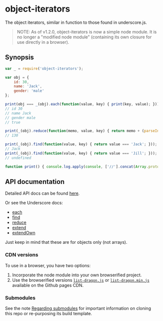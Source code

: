 # object-iterators

The object iterators, similar in function to those found in underscore.js.

> NOTE: As of v1.2.0, object-iterators is now a simple node module. It is no longer a "modified node module" (containing its own closure for use directly in a browser).

## Synopsis

```javascript
var _ = require('object-iterators');

var obj = {
    id: 30,
    name: 'Jack',
    gender: 'male'
};

print(obj === _(obj).each(function(value, key) { print(key, value); }));
// id 30
// name Jack
// gender male
// true

print(_(obj).reduce(function(memo, value, key) { return memo + (parseInt(value) || 0); }, 100))
// 130

print(_(obj).find(function(value, key) { return value === 'Jack'; }));
// Jack
print(_(obj).find(function(value, key) { return value === 'Jill'; }));
// undefined

function print() { console.log.apply(console, ['//'].concat(Array.prototype.slice.call(arguments))); }
```

## API documentation

Detailed API docs can be found [here](http://joneit.github.io/object-iterators/Wrapper.html).

Or see the Underscore docs:

* [each](http://underscorejs.org/#each)
* [find](http://underscorejs.org/#find)
* [reduce](http://underscorejs.org/#reduce)
* [extend](http://underscorejs.org/#extend)
* [extendOwn](http://underscorejs.org/#extendOwn)

Just keep in mind that these are for objects only (not arrays).

### CDN versions

To use in a browser, you have two options:

1. Incorporate the node module into your own browserified project.
2. Use the browserified versions [`list-dragon.js`](http://openfin.github.io/list-dragon/list-dragon.js) or [`list-dragon.min.js`](http://openfin.github.io/list-dragon/list-dragon.min.js) available on the Github pages CDN.

### Submodules

See the note [Regarding submodules](https://github.com/openfin/rectangular#regarding-submodules)
for important information on cloning this repo or re-purposing its build template.
